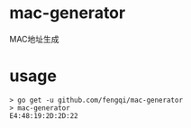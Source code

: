 # mac-generator
MAC地址生成

# usage
```
> go get -u github.com/fengqi/mac-generator
> mac-generator
E4:48:19:2D:2D:22
```